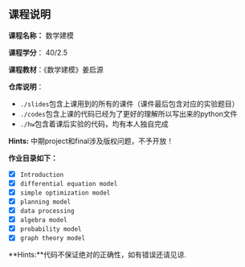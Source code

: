 ## 课程说明

**课程名称：** 数学建模

**课程学分**： 40/2.5

**课程教材**：《数学建模》姜启源

**仓库说明**：

- `./slides`包含上课用到的所有的课件（课件最后包含对应的实验题目）
- `./codes`包含上课的代码已经为了更好的理解所以写出来的python文件
- `./hw`包含着课后实验的代码，均有本人独自完成

**Hints:** 中期project和final涉及版权问题，不予开放！

**作业目录如下：**

- [x] `Introduction`
- [x] `differential equation model`
- [x] `simple optimization model`
- [x] `planning model`
- [x] `data processing`
- [x] `algebra model`
- [x] `probability model`
- [x] `graph theory model`

**Hints:**代码不保证绝对的正确性，如有错误还请见谅.
